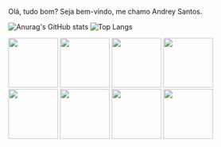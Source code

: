 Olá, tudo bom?
Seja bem-vindo, me chamo Andrey Santos.

![Anurag's GitHub stats](https://github-readme-stats.vercel.app/api?username=andreyfcs&theme=holi&show_icons=true)
![Top Langs](https://github-readme-stats.vercel.app/api/top-langs/?username=andreyfcs&layout=compact&theme=holi&height=180&custom_title=Top+Languages)

<div>
  
<img src="https://cdn.jsdelivr.net/gh/devicons/devicon@latest/icons/javascript/javascript-original.svg" height="100" width="100" />
<img src="https://cdn.jsdelivr.net/gh/devicons/devicon@latest/icons/nodejs/nodejs-original.svg" height="100" width="100" />
<img src="https://cdn.jsdelivr.net/gh/devicons/devicon@latest/icons/react/react-original.svg" height="100" width="100" />
<img src="https://cdn.jsdelivr.net/gh/devicons/devicon@latest/icons/nextjs/nextjs-original.svg" height="100" width="100" />
<img src="https://cdn.jsdelivr.net/gh/devicons/devicon@latest/icons/docker/docker-original.svg" height="100" width="100" />
<img src="https://cdn.jsdelivr.net/gh/devicons/devicon@latest/icons/git/git-original.svg" height="100" width="100" />
<img src="https://cdn.jsdelivr.net/gh/devicons/devicon@latest/icons/github/github-original.svg" height="100" width="100" />
<img src="https://cdn.jsdelivr.net/gh/devicons/devicon@latest/icons/linux/linux-original.svg" height="100" width="100" />
          
</div>
